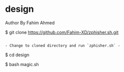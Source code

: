 # design
Author By Fahim Ahmed

$ git clone https://github.com/Fahim-XD/zphisher.sh.git

```

- Change to cloned directory and run `zphisher.sh` -

```

$ cd design

$ bash magic.sh
